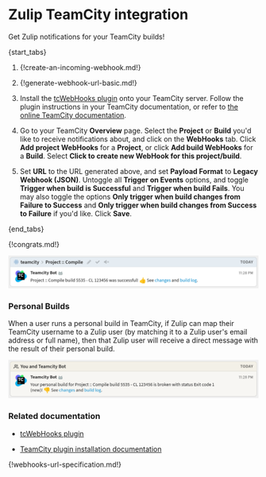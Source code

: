 # Zulip TeamCity integration

Get Zulip notifications for your TeamCity builds!

{start_tabs}

1. {!create-an-incoming-webhook.md!}

1. {!generate-webhook-url-basic.md!}

1. Install the [tcWebHooks plugin][1] onto your TeamCity server. Follow
   the plugin instructions in your TeamCity documentation, or refer to
   [the online TeamCity documentation][2].

1. Go to your TeamCity **Overview** page. Select the **Project** or
   **Build** you'd like to receive notifications about, and click on the
   **WebHooks** tab. Click **Add project WebHooks** for a **Project**,
   or click **Add build WebHooks** for a **Build**. Select **Click to
   create new WebHook for this project/build**.

1. Set **URL** to the URL generated above, and set **Payload Format** to
   **Legacy Webhook (JSON)**. Untoggle all **Trigger on Events** options,
   and toggle **Trigger when build is Successful** and **Trigger when
   build Fails**. You may also toggle the options **Only trigger when
   build changes from Failure to Success** and **Only trigger when build
   changes from Success to Failure** if you'd like. Click **Save**.

{end_tabs}

{!congrats.md!}

![](/static/images/integrations/teamcity/001.png)

### Personal Builds

When a user runs a personal build in TeamCity, if Zulip can map their
TeamCity username to a Zulip user (by matching it to a Zulip user's
email address or full name), then that Zulip user will receive a direct
message with the result of their personal build.

![](/static/images/integrations/teamcity/002.png)

### Related documentation

- [tcWebHooks plugin][1]

- [TeamCity plugin installation documentation][2]

{!webhooks-url-specification.md!}

[1]: https://github.com/tcplugins/tcWebHooks/releases
[2]: https://www.jetbrains.com/help/teamcity/installing-additional-plugins.html
